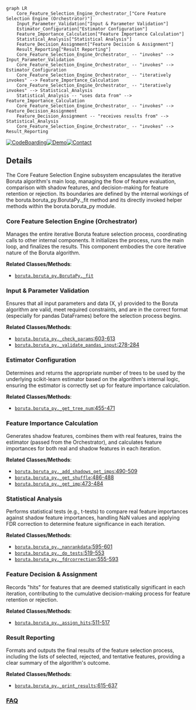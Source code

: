 ```mermaid
graph LR
    Core_Feature_Selection_Engine_Orchestrator_["Core Feature Selection Engine (Orchestrator)"]
    Input_Parameter_Validation["Input & Parameter Validation"]
    Estimator_Configuration["Estimator Configuration"]
    Feature_Importance_Calculation["Feature Importance Calculation"]
    Statistical_Analysis["Statistical Analysis"]
    Feature_Decision_Assignment["Feature Decision & Assignment"]
    Result_Reporting["Result Reporting"]
    Core_Feature_Selection_Engine_Orchestrator_ -- "invokes" --> Input_Parameter_Validation
    Core_Feature_Selection_Engine_Orchestrator_ -- "invokes" --> Estimator_Configuration
    Core_Feature_Selection_Engine_Orchestrator_ -- "iteratively invokes" --> Feature_Importance_Calculation
    Core_Feature_Selection_Engine_Orchestrator_ -- "iteratively invokes" --> Statistical_Analysis
    Statistical_Analysis -- "uses data from" --> Feature_Importance_Calculation
    Core_Feature_Selection_Engine_Orchestrator_ -- "invokes" --> Feature_Decision_Assignment
    Feature_Decision_Assignment -- "receives results from" --> Statistical_Analysis
    Core_Feature_Selection_Engine_Orchestrator_ -- "invokes" --> Result_Reporting
```

[![CodeBoarding](https://img.shields.io/badge/Generated%20by-CodeBoarding-9cf?style=flat-square)](https://github.com/CodeBoarding/GeneratedOnBoardings)[![Demo](https://img.shields.io/badge/Try%20our-Demo-blue?style=flat-square)](https://www.codeboarding.org/demo)[![Contact](https://img.shields.io/badge/Contact%20us%20-%20contact@codeboarding.org-lightgrey?style=flat-square)](mailto:contact@codeboarding.org)

## Details

The Core Feature Selection Engine subsystem encapsulates the iterative Boruta algorithm's main loop, managing the flow of feature evaluation, comparison with shadow features, and decision-making for feature retention or rejection. Its boundaries are defined by the internal workings of the boruta.boruta_py.BorutaPy._fit method and its directly invoked helper methods within the boruta.boruta_py module.

### Core Feature Selection Engine (Orchestrator)
Manages the entire iterative Boruta feature selection process, coordinating calls to other internal components. It initializes the process, runs the main loop, and finalizes the results. This component embodies the core iterative nature of the Boruta algorithm.


**Related Classes/Methods**:

- <a href="https://github.com/scikit-learn-contrib/boruta_py/blob/master/boruta/boruta_py.py" target="_blank" rel="noopener noreferrer">`boruta.boruta_py.BorutaPy._fit`</a>


### Input & Parameter Validation
Ensures that all input parameters and data (X, y) provided to the Boruta algorithm are valid, meet required constraints, and are in the correct format (especially for pandas DataFrames) before the selection process begins.


**Related Classes/Methods**:

- <a href="https://github.com/scikit-learn-contrib/boruta_py/blob/master/boruta/boruta_py.py#L603-L613" target="_blank" rel="noopener noreferrer">`boruta.boruta_py._check_params`:603-613</a>
- <a href="https://github.com/scikit-learn-contrib/boruta_py/blob/master/boruta/boruta_py.py#L278-L284" target="_blank" rel="noopener noreferrer">`boruta.boruta_py._validate_pandas_input`:278-284</a>


### Estimator Configuration
Determines and returns the appropriate number of trees to be used by the underlying scikit-learn estimator based on the algorithm's internal logic, ensuring the estimator is correctly set up for feature importance calculation.


**Related Classes/Methods**:

- <a href="https://github.com/scikit-learn-contrib/boruta_py/blob/master/boruta/boruta_py.py#L455-L471" target="_blank" rel="noopener noreferrer">`boruta.boruta_py._get_tree_num`:455-471</a>


### Feature Importance Calculation
Generates shadow features, combines them with real features, trains the estimator (passed from the Orchestrator), and calculates feature importances for both real and shadow features in each iteration.


**Related Classes/Methods**:

- <a href="https://github.com/scikit-learn-contrib/boruta_py/blob/master/boruta/boruta_py.py#L490-L509" target="_blank" rel="noopener noreferrer">`boruta.boruta_py._add_shadows_get_imps`:490-509</a>
- <a href="https://github.com/scikit-learn-contrib/boruta_py/blob/master/boruta/boruta_py.py#L486-L488" target="_blank" rel="noopener noreferrer">`boruta.boruta_py._get_shuffle`:486-488</a>
- <a href="https://github.com/scikit-learn-contrib/boruta_py/blob/master/boruta/boruta_py.py#L473-L484" target="_blank" rel="noopener noreferrer">`boruta.boruta_py._get_imp`:473-484</a>


### Statistical Analysis
Performs statistical tests (e.g., t-tests) to compare real feature importances against shadow feature importances, handling NaN values and applying FDR correction to determine feature significance in each iteration.


**Related Classes/Methods**:

- <a href="https://github.com/scikit-learn-contrib/boruta_py/blob/master/boruta/boruta_py.py#L595-L601" target="_blank" rel="noopener noreferrer">`boruta.boruta_py._nanrankdata`:595-601</a>
- <a href="https://github.com/scikit-learn-contrib/boruta_py/blob/master/boruta/boruta_py.py#L519-L553" target="_blank" rel="noopener noreferrer">`boruta.boruta_py._do_tests`:519-553</a>
- <a href="https://github.com/scikit-learn-contrib/boruta_py/blob/master/boruta/boruta_py.py#L555-L593" target="_blank" rel="noopener noreferrer">`boruta.boruta_py._fdrcorrection`:555-593</a>


### Feature Decision & Assignment
Records "hits" for features that are deemed statistically significant in each iteration, contributing to the cumulative decision-making process for feature retention or rejection.


**Related Classes/Methods**:

- <a href="https://github.com/scikit-learn-contrib/boruta_py/blob/master/boruta/boruta_py.py#L511-L517" target="_blank" rel="noopener noreferrer">`boruta.boruta_py._assign_hits`:511-517</a>


### Result Reporting
Formats and outputs the final results of the feature selection process, including the lists of selected, rejected, and tentative features, providing a clear summary of the algorithm's outcome.


**Related Classes/Methods**:

- <a href="https://github.com/scikit-learn-contrib/boruta_py/blob/master/boruta/boruta_py.py#L615-L637" target="_blank" rel="noopener noreferrer">`boruta.boruta_py._print_results`:615-637</a>




### [FAQ](https://github.com/CodeBoarding/GeneratedOnBoardings/tree/main?tab=readme-ov-file#faq)